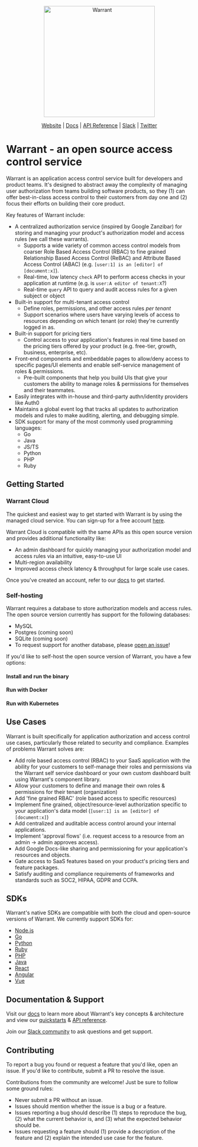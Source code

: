 <p align="center">
    <a href="https://warrant.dev/"><img src="https://warrant.dev/images/logo-primary-wide.png" width="300px" alt="Warrant" /></a>
</p>
<p align="center">
  <a href="https://warrant.dev/">Website</a> |
  <a href="https://docs.warrant.dev/">Docs</a> |
  <a href="https://docs.warrant.dev/objecttypes/get-all-object-types/">API Reference</a> |
  <a href="https://join.slack.com/t/warrantcommunity/shared_invite/zt-12g84updv-5l1pktJf2bI5WIKN4_~f4w">Slack</a> |
  <a href="https://twitter.com/warrant_dev">Twitter</a>
</p>

# Warrant - an open source access control service

Warrant is an application access control service built for developers and product teams. It's designed to abstract away the complexity of managing user authorization from teams building software products, so they (1) can offer best-in-class access control to their customers from day one and (2) focus their efforts on building their core product.

Key features of Warrant include:

- A centralized authorization service (inspired by Google Zanzibar) for storing and managing your product's authorization model and access rules (we call these warrants).
  - Supports a wide variety of common access control models from coarser Role Based Access Control (RBAC) to fine grained Relationship Based Access Control (ReBAC) and Attribute Based Access Control (ABAC) (e.g. `[user:1] is an [editor] of [document:x]`).
  - Real-time, low latency `check` API to perform access checks in your application at runtime (e.g. is `user:A editor of tenant:X`?)
  - Real-time `query` API to query and audit access rules for a given subject or object
- Built-in support for multi-tenant access control
  - Define roles, permissions, and other access rules _per tenant_
  - Support scenarios where users have varying levels of access to resources depending on which tenant (or role) they're currently logged in as.
- Built-in support for pricing tiers
  - Control access to your application&apos;s features in real time based on the pricing tiers offered by your product (e.g. free-tier, growth, business, enterprise, etc).
- Front-end components and embeddable pages to allow/deny access to specific pages/UI elements and enable self-service management of roles &amp; permissions.
  - Pre-built components that help you build UIs that give your customers the ability to manage roles &amp; permissions for themselves and their teammates.
- Easily integrates with in-house and third-party authn/identity providers like Auth0
- Maintains a global event log that tracks all updates to authorization models and rules to make auditing, alerting, and debugging simple.
- SDK support for many of the most commonly used programming languages:
  - Go
  - Java
  - JS/TS
  - Python
  - PHP
  - Ruby

## Getting Started

### Warrant Cloud

The quickest and easiest way to get started with Warrant is by using the managed cloud service. You can sign-up for a free account [here](https://app.warrant.dev/signup).

Warrant Cloud is compatible with the same APIs as this open source version and provides additional functionality like:

- An admin dashboard for quickly managing your authorization model and access rules via an intuitive, easy-to-use UI
- Multi-region availability
- Improved access check latency &amp; throughput for large scale use cases.

Once you've created an account, refer to our [docs](https://docs.warrant.dev/) to get started.

### Self-hosting

Warrant requires a database to store authorization models and access rules. The open source version currently has support for the following databases:

- MySQL
- Postgres (coming soon)
- SQLite (coming soon)
- To request support for another database, please [open an issue](https://github.com/warrant-dev/warrant/issues/new/choose)!

If you'd like to self-host the open source version of Warrant, you have a few options:

#### Install and run the binary

#### Run with Docker

#### Run with Kubernetes

## Use Cases

Warrant is built specifically for application authorization and access control use cases, particularly those related to security and compliance. Examples of problems Warrant solves are:

- Add role based access control (RBAC) to your SaaS application with the ability for your customers to self-manage their roles and permissions via the Warrant self service dashboard or your own custom dashboard built using Warrant's component library.
- Allow your customers to define and manage their own roles &amp; permissions for their tenant (organization)
- Add 'fine grained RBAC' (role based access to specific resources)
- Implement fine grained, object/resource-level authorization specific to your application's data model (`[user:1] is an [editor] of [document:x]`)
- Add centralized and auditable access control around your internal applications.
- Implement 'approval flows' (i.e. request access to a resource from an admin -> admin approves access).
- Add Google Docs-like sharing and permissioning for your application's resources and objects.
- Gate access to SaaS features based on your product's pricing tiers and feature packages.
- Satisfy auditing and compliance requirements of frameworks and standards such as SOC2, HIPAA, GDPR and CCPA.

## SDKs

Warrant's native SDKs are compatible with both the cloud and open-source versions of Warrant. We currently support SDKs for:

- [Node.js](https://github.com/warrant-dev/warrant-node)
- [Go](https://github.com/warrant-dev/warrant-go)
- [Python](https://github.com/warrant-dev/warrant-python)
- [Ruby](https://github.com/warrant-dev/warrant-ruby)
- [PHP](https://github.com/warrant-dev/warrant-php)
- [Java](https://github.com/warrant-dev/warrant-java)
- [React](https://github.com/warrant-dev/react-warrant-js)
- [Angular](https://github.com/warrant-dev/angular-warrant)
- [Vue](https://github.com/warrant-dev/vue-warrant)

## Documentation & Support

Visit our [docs](https://docs.warrant.dev/) to learn more about Warrant's key concepts &amp; architecture and view our [quickstarts](https://docs.warrant.dev/quickstart/role-based-access-control/) &amp; [API reference](https://docs.warrant.dev/objecttypes/get-all-object-types/).

Join our [Slack community](https://join.slack.com/t/warrantcommunity/shared_invite/zt-12g84updv-5l1pktJf2bI5WIKN4_~f4w) to ask questions and get support.

## Contributing

To report a bug you found or request a feature that you'd like, open an issue. If you'd like to contribute, submit a PR to resolve the issue.

Contributions from the community are welcome! Just be sure to follow some ground rules:

- Never submit a PR without an issue.
- Issues should mention whether the issue is a bug or a feature.
- Issues reporting a bug should describe (1) steps to reproduce the bug, (2) what the current behavior is, and (3) what the expected behavior should be.
- Issues requesting a feature should (1) provide a description of the feature and (2) explain the intended use case for the feature.
